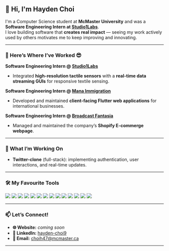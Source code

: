 ## 👋 Hi, I'm Hayden Choi

I'm a Computer Science student at **McMaster University** and was a **Software Engineering Intern at <a href="https://studio1labs.com" target="_blank" rel="noopener noreferrer">Studio1Labs</a>**.  
I love building software that **creates real impact** — seeing my work actively used by others motivates me to keep improving and innovating.

---

### 💼 Here’s Where I’ve Worked 😎

**Software Engineering Intern @ <a href="https://studio1labs.com" target="_blank" rel="noopener noreferrer">Studio1Labs</a>**  
- Integrated **high-resolution tactile sensors** with a **real-time data streaming GUIs** for responsive textile sensing.

**Software Engineering Intern @ <a href="https://manaimmigration.com" target="_blank" rel="noopener noreferrer">Mana Immigration</a>**  
- Developed and maintained **client-facing Flutter web applications** for international businesses.

**Software Engineering Intern @ <a href="https://www.broadcastfantasia.com/" target="_blank" rel="noopener noreferrer">Broadcast Fantasia</a>**  
- Managed and maintained the company’s **Shopify E-commerge webpage**.

---

### 🚧 What I’m Working On
- **Twitter-clone** (full-stack): implementing authentication, user interactions, and real-time updates.

---

### 🛠️ My Favourite Tools

<p align="left">
  <img src="https://img.shields.io/badge/React-20232A?style=for-the-badge&logo=react&logoColor=61DAFB" />
  <img src="https://img.shields.io/badge/Node.js-339933?style=for-the-badge&logo=nodedotjs&logoColor=white" />
  <img src="https://img.shields.io/badge/Express-000000?style=for-the-badge&logo=express&logoColor=white" />
  <img src="https://img.shields.io/badge/MongoDB-47A248?style=for-the-badge&logo=mongodb&logoColor=white" />
  <img src="https://img.shields.io/badge/Firebase-FFCA28?style=for-the-badge&logo=firebase&logoColor=black" />
  <img src="https://img.shields.io/badge/OpenAI-412991?style=for-the-badge&logo=openai&logoColor=white" />
  <img src="https://img.shields.io/badge/Tailwind_CSS-38B2AC?style=for-the-badge&logo=tailwind-css&logoColor=white" />
  <img src="https://img.shields.io/badge/JavaScript-F7DF1E?style=for-the-badge&logo=javascript&logoColor=black" />
  <img src="https://img.shields.io/badge/Python-3776AB?style=for-the-badge&logo=python&logoColor=white" />
  <img src="https://img.shields.io/badge/Java-FF0000?style=for-the-badge&logo=coffeescript&logoColor=white" />
  <img src="https://img.shields.io/badge/Flutter-02569B?style=for-the-badge&logo=flutter&logoColor=white" />
  <img src="https://img.shields.io/badge/Git-F05033?style=for-the-badge&logo=git&logoColor=white" />
  <img src="https://img.shields.io/badge/HTML5-E34F26?style=for-the-badge&logo=html5&logoColor=white" />
  <img src="https://img.shields.io/badge/CSS3-1572B6?style=for-the-badge&logo=css3&logoColor=white" />
</p>

---

### 📫 Let’s Connect!

- **🌐 Website:** *coming soon*  
- **💼 LinkedIn:** <a href="https://www.linkedin.com/in/hayden-choi9/" target="_blank" rel="noopener noreferrer">hayden-choi9</a>  
- **📧 Email:** choih47@mcmaster.ca

---
